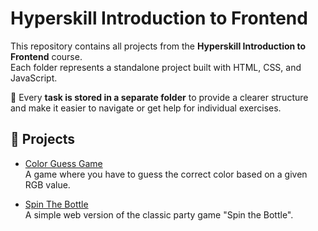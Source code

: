 # Hyperskill Introduction to Frontend

This repository contains all projects from the **Hyperskill Introduction to Frontend** course.  
Each folder represents a standalone project built with HTML, CSS, and JavaScript.

📌 Every **task is stored in a separate folder** to provide a clearer structure and make it easier to navigate or get help for individual exercises.

## 📂 Projects

- [Color Guess Game](./Color%20Guess%20Game)  
  A game where you have to guess the correct color based on a given RGB value.

- [Spin The Bottle](./Spin%20The%20Bottle)  
  A simple web version of the classic party game "Spin the Bottle".
